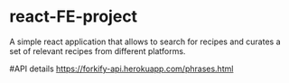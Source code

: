 # react-FE-project
A simple react application that allows to search for recipes and curates a set of relevant recipes from different platforms.

#API details
https://forkify-api.herokuapp.com/phrases.html
